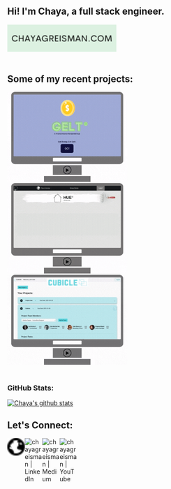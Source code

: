 ## Hi! I'm **Chaya**, a full stack engineer. 

[<img width='250px' alt="chayagreisman.com" src="/website.png" />](https://chayagreisman.com/)<br/><br/>

## Some of my recent projects: 

[<img   width="275px" alt="gelt" src="/gelt.gif" />](https://www.youtube.com/watch?v=ahcW76NAfiY)
[<img   width="275px" alt="HomeHue" src="/homeHue.gif" />](https://www.youtube.com/watch?v=_l3wUuti28s) 
[<img   width="275px" alt="cubicle" src="/cubicle.gif" />](https://www.youtube.com/watch?v=OaI9uW1RYtY) <br/><br/>

### GitHub Stats: 
[![Chaya's github stats](https://github-readme-stats.vercel.app/api?username=ChayaGreisman&show_icons=true&theme=gotham)](https://github.com/ChayaGreisman/github-readme-stats)

<!--[![Top Langs](https://github-readme-stats.vercel.app/api/top-langs/?username=ChayaGreisman)](https://github.com/ChayaGreisman/github-readme-stats)-->

<!--use below to pin repos on profile page-->
<!--## Pinned:
[![ReadMe Card](https://github-readme-stats.vercel.app/api/pin/?username=ChayaGreisman&repo=gelt-frontend&theme=gotham)](https://github.com/ChayaGreisman/gelt-frontend)-->
 
## Let's Connect:

[<img align="left" alt="chayagreisman.com" width="40px" src="https://raw.githubusercontent.com/iconic/open-iconic/master/svg/globe.svg" />](https://chayagreisman.com/)
[<img align="left" alt="chayagreisman | LinkedIn" width="40px" src="https://cdn.jsdelivr.net/npm/simple-icons@v3/icons/linkedin.svg" />](https://www.linkedin.com/in/chayagreisman/)
[<img align="left" alt="chayagreisman | Medium" width="40px" src="https://cdn.jsdelivr.net/npm/simple-icons@v3/icons/medium.svg" />](https://medium.com/@chayamgreisman)
[<img align="left" alt="chayagreisman | YouTube" width="40px" src="https://cdn.jsdelivr.net/npm/simple-icons@v3/icons/youtube.svg" />](https://www.youtube.com/channel/UCZL13mtv8x-0IdOZ18J5T3w)



